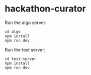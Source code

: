 # hackathon-curator

Run the algo server:
```
cd algo
npm install
npm run dev
```

Run the test server:
```
cd test-server
npm install
npm run dev
```
